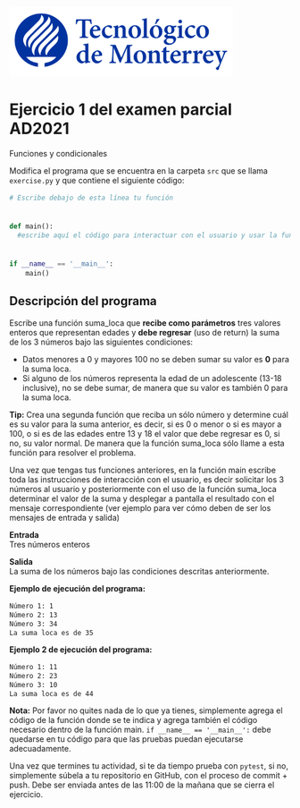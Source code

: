 ![Tec de Monterrey](../../images/logotecmty.png)
# Ejercicio 1 del examen parcial AD2021
Funciones y condicionales

Modifica el programa que se encuentra en la carpeta `src` que se llama `exercise.py` y que contiene el siguiente código:

```python
# Escribe debajo de esta línea tu función


def main():
  #escribe aquí el código para interactuar con el usuario y usar la función


if __name__ == '__main__':
    main()
```

## Descripción del programa  
Escribe una función suma_loca que **recibe como parámetros** tres valores enteros que representan edades y **debe regresar** (uso de return) la suma de los 3 números bajo las siguientes condiciones:
-  Datos menores a 0 y mayores 100 no se deben sumar su valor es **0** para la suma loca.  
-  Si alguno de los números representa la edad de un adolescente (13-18 inclusive), no se debe sumar, de manera que su valor es también 0 para la suma loca.

**Tip:** Crea una segunda función que reciba un sólo número y determine cuál es su valor para la suma anterior, es decir, si es 0 o menor o si es mayor a 100, o si es de las edades entre 13 y 18 el valor que debe regresar es 0, si no, su valor normal. De manera que la función suma_loca sólo llame a esta función para resolver el problema.

Una vez que tengas tus funciones anteriores, en la función main escribe toda las instrucciones de interacción con el usuario, es decir solicitar los 3 números al usuario y posteriormente con el uso de la función suma_loca determinar el valor de la suma y desplegar a pantalla el resultado con el mensaje correspondiente (ver ejemplo para ver cómo deben de ser los mensajes de entrada y salida)

**Entrada**  
Tres números enteros

**Salida**  
La suma de los números bajo las condiciones descritas anteriormente.

**Ejemplo de ejecución del programa:** 
``` 
Número 1: 1
Número 2: 13
Número 3: 34
La suma loca es de 35 
```

**Ejemplo 2 de ejecución del programa:** 
``` 
Número 1: 11
Número 2: 23
Número 3: 10
La suma loca es de 44 
```

**Nota:** Por favor no quites nada de lo que ya tienes, simplemente agrega el código de la función donde se te indica y agrega también el código necesario dentro de la función main. 
`if __name__ == '__main__':` debe quedarse en tu código para que las pruebas puedan 
ejecutarse adecuadamente.

Una vez que termines tu actividad, si te da tiempo prueba con
`pytest`, si no, simplemente súbela a tu repositorio en GitHub, con el proceso de commit + push.
Debe ser enviada antes de las 11:00 de la mañana que se cierra el ejercicio.

